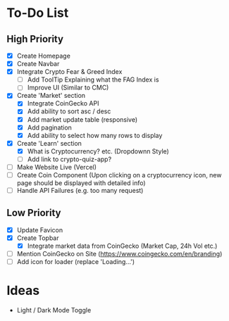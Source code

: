# To-Do List

## High Priority

- [x] Create Homepage
- [x] Create Navbar
- [x] Integrate Crypto Fear & Greed Index
  - [ ] Add ToolTip Explaining what the FAG Index is
  - [ ] Improve UI (Similar to CMC)
- [x] Create 'Market' section
  - [x] Integrate CoinGecko API
  - [x] Add ability to sort asc / desc
  - [x] Add market update table (responsive)
  - [x] Add pagination
  - [x] Add ability to select how many rows to display
- [x] Create 'Learn' section
  - [x] What is Cryptocurrency? etc. (Dropdownn Style)
  - [ ] Add link to crypto-quiz-app?
- [ ] Make Website Live (Vercel)
- [ ] Create Coin Component (Upon clicking on a cryptocurrency icon, new page should be displayed with detailed info)
- [ ] Handle API Failures (e.g. too many request)

## Low Priority

- [x] Update Favicon
- [x] Create Topbar
  - [x] Integrate market data from CoinGecko (Market Cap, 24h Vol etc.)
- [ ] Mention CoinGecko on Site (https://www.coingecko.com/en/branding)
- [ ] Add icon for loader (replace 'Loading...')

# Ideas

- Light / Dark Mode Toggle

